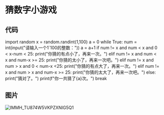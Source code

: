 # 猜数字小游戏

## 代码

import random
x = random.randint(1,100)
a = 0
while True:
	num = int(input("请输入一个1`100的整数："))
	a = a+1
	if num != x and num < x and 0 < x-num < 25:
		print("你猜的有点小了，再来一次。")
	elif num != x and num < x and num-x >= 25:
		print("你猜的太小了，再来一次吧。")
	elif num != x and num > x and 0 < num-x <25:
		print("你猜的有点大了，再来一次。")
	elif num != x and num > x and num-x >= 25:
		print("你猜的太大了，再来一次吧。")
	else:
		print("猜对了。")
		print(f"你一共猜了{a}次。")
		break

## 图片

![IMMH_TU874W5VKPZXNIG5Q1](https://user-images.githubusercontent.com/95902835/145706722-1ed3c9d5-cce7-474f-9ec6-754a6e9f4c0a.png)



